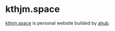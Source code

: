 # kthjm.space

[kthjm.space](https://kthjm.space) is personal website builded by [ahub](https://github.com/kthjm/ahub).
